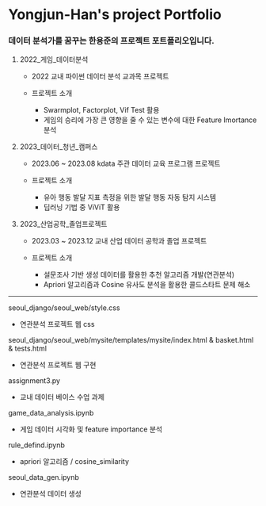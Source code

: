 # Yongjun-Han's project Portfolio
### 데이터 분석가를 꿈꾸는 한용준의 프로젝트 포트폴리오입니다.


1. 2022_게임_데이터분석
    - 2022 교내 파이썬 데이터 분석 교과목 프로젝트
    - 프로젝트 소개

      - Swarmplot, Factorplot, Vif Test 활용
      - 게임의 승리에 가장 큰 영향을 줄 수 있는 변수에 대한 Feature Imortance 분석
    
2. 2023_데이터_청년_캠퍼스
    - 2023.06 ~ 2023.08 kdata 주관 데이터 교육 프로그램 프로젝트
    - 프로젝트 소개

      - 유아 행동 발달 지표 측정을 위한 발달 행동 자동 탐지 시스템
      - 딥러닝 기법 중 ViViT 활용

3. 2023_산업공학_졸업프로젝트
    - 2023.03 ~ 2023.12 교내 산업 데이터 공학과 졸업 프로젝트
    - 프로젝트 소개

      - 설문조사 기반 생성 데이터를 활용한 추천 알고리즘 개발(연관분석)
      - Apriori 알고리즘과 Cosine 유사도 분석을 활용한 콜드스타트 문제 해소
---
seoul_django/seoul_web/style.css
- 연관분석 프로젝트 웹 css

seoul_django/seoul_web/mysite/templates/mysite/index.html & basket.html & tests.html
- 연관분석 프로젝트 웹 구현

assignment3.py
- 교내 데이터 베이스 수업 과제

game_data_analysis.ipynb
- 게임 데이터 시각화 및 feature importance 분석

rule_defind.ipynb
- apriori 알고리즘 / cosine_similarity

seoul_data_gen.ipynb
- 연관분석 데이터 생성
